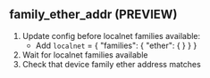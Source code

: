 
## family_ether_addr (PREVIEW)

1. Update config before localnet families available:
    * Add `localnet` = { "families": { "ether": {  } } }
1. Wait for localnet families available
1. Check that device family ether address matches
